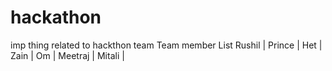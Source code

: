 # hackathon
imp thing related to hackthon team
Team member List 
Rushil | Prince | Het | Zain | Om | Meetraj | Mitali |
